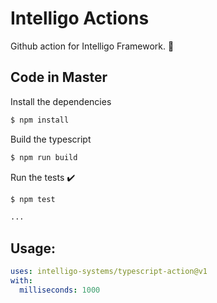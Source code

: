 
# Intelligo Actions

Github action for Intelligo Framework. :rocket:

## Code in Master

Install the dependencies  
```bash
$ npm install
```

Build the typescript
```bash
$ npm run build
```

Run the tests :heavy_check_mark:  
```bash
$ npm test

...
```

## Usage:

```yaml
uses: intelligo-systems/typescript-action@v1
with:
  milliseconds: 1000
```
